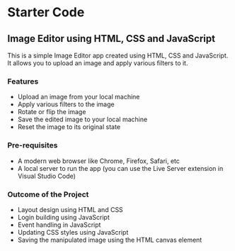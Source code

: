 # Starter Code

## Image Editor using HTML, CSS and JavaScript

This is a simple Image Editor app created using HTML, CSS and JavaScript. It allows you to upload an image and apply various filters to it.

### Features

- Upload an image from your local machine
- Apply various filters to the image
- Rotate or flip the image
- Save the edited image to your local machine
- Reset the image to its original state

### Pre-requisites

- A modern web browser like Chrome, Firefox, Safari, etc
- A local server to run the app (you can use the Live Server extension in Visual Studio Code)

### Outcome of the Project

- Layout design using HTML and CSS
- Login building using JavaScript
- Event handling in JavaScript
- Updating CSS styles using JavaScript
- Saving the manipulated image using the HTML canvas element


